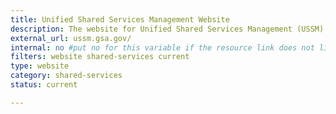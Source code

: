 ```yaml
---
title: Unified Shared Services Management Website
description: The website for Unified Shared Services Management (USSM).
external_url: ussm.gsa.gov/
internal: no #put no for this variable if the resource link does not live on CIO.gov
filters: website shared-services current
type: website
category: shared-services
status: current

---
```

